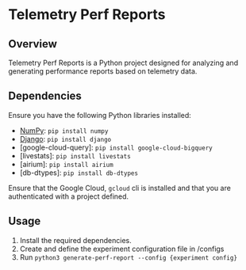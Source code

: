 # Telemetry Perf Reports

## Overview

Telemetry Perf Reports is a Python project designed for analyzing and generating performance reports based on telemetry data. 

## Dependencies

Ensure you have the following Python libraries installed:

- [NumPy](https://numpy.org/): `pip install numpy`
- [Django](https://www.djangoproject.com/): `pip install django`
- [google-cloud-query]: `pip install google-cloud-bigquery`
- [livestats]: `pip install livestats`
- [airium]: `pip install airium`
- [db-dtypes]: `pip install db-dtypes`

Ensure that the Google Cloud, `gcloud` cli is installed and that you are authenticated with a project defined.

## Usage

1. Install the required dependencies.
2. Create and define the experiment configuration file in /configs
3. Run ```python3 generate-perf-report --config {experiment config}```
